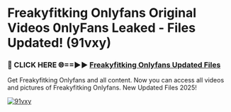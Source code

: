# Freakyfitking Onlyfans Original Videos 0nlyFans Leaked - Files Updated! (91vxy)

<h3>🔴 CLICK HERE 🌐==►► <a href="https://tinyurl.com/2m67pmp6" rel="nofollow">Freakyfitking Onlyfans Updated Files</a></h3>

Get Freakyfitking Onlyfans and all content. Now you can access all videos and pictures of Freakyfitking Onlyfans. New Updated Files 2025!

[![91vxy](https://i.imgur.com/H4QAA4z.gif)](https://tinyurl.com/2m67pmp6)